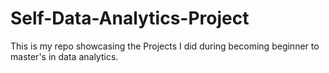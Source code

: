 # Self-Data-Analytics-Project
This is my repo showcasing the Projects I did during becoming beginner to master's in data analytics.
